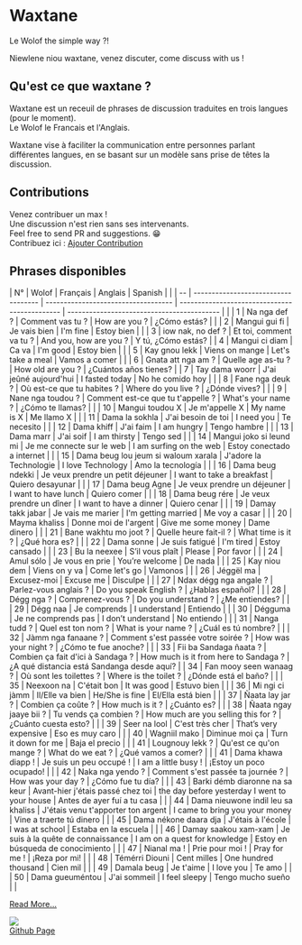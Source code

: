 # Waxtane

Le Wolof the simple way ?!

Niewlene niou waxtane, venez discuter, come discuss with us !

## Qu'est ce que waxtane ?

Waxtane est un receuil de phrases de discussion traduites en trois langues (pour le moment).  
Le Wolof le Francais et l'Anglais.

Waxtane vise à faciliter la communication entre personnes parlant différentes langues, en se basant sur un modèle sans prise de têtes la discussion.  

## Contributions

Venez contribuer un max !  
Une discussion n'est rien sans ses intervenants.  
Feel free to send PR and suggestions. 😁  
Contribuez ici : [Ajouter Contribution](/data/waxtane.csv)

## Phrases disponibles  

| N° | Wolof                               | Français                            | Anglais                                       | Spanish                                    |  |
| -- | ----------------------------------- | ----------------------------------- | --------------------------------------------- | ------------------------------------------ |  |
| 1  | Na nga def ?                        | Comment vas tu ?                    | How are you ?                                 | ¿Cómo estás?                               |  |
| 2  | Mangui gui fi                       | Je vais bien                        | I&#039;m fine                                      | Estoy bien                                 |  |
| 3  | iow nak, no def ?                   | Et toi, comment va tu ?             | And you, how are you ?                        |  Y tú, ¿Cómo estás?                        |
| 4  | Mangui ci diam                      | Ca va                               | I&#039;m good                                      | Estoy bien                                 |  |
| 5  | Kay gnou lekk                       | Viens on mange                      | Let&#039;s take a meal                             | Vamos a comer                              |  |
| 6  | Gnata att nga am ?                  | Quelle age as-tu ?                  | How old are you ?                             | ¿Cuántos años tienes?                      |
| 7  | Tay dama woorr                      | J&#039;ai jeûné aujourd&#039;hui              | I fasted today                                | No he comido hoy                           |  |
| 8  | Fane nga deuk ?                     | Où est-ce que tu habites ?          | Where do you live ?                           | ¿Dónde vives?                              |  |
| 9  | Nane nga toudou ?                   | Comment est-ce que tu t&#039;appelle ?   | What&#039;s your name ?                            | ¿Cómo te llamas?                           |  |
| 10 | Mangui toudou X                     | Je m&#039;appelle X                      | My name is X                                  | Me llamo X                                 |  |
| 11 | Dama la sokhla                      | J&#039;ai besoin de toi                  | I need you                                    | Te necesito                                |  |
| 12 | Dama khiff                          | J&#039;ai faim                           | I am hungry                                   | Tengo hambre                               |  |
| 13 | Dama marr                           | J&#039;ai soif                           | I am thirsty                                  | Tengo sed                                  |  |
| 14 | Mangui joko si leund mi             | Je me connecte sur le web           | I am surfing on the web                       | Estoy conectado a internet                 |  |
| 15 | Dama beug lou jeum si waloum xarala | J&#039;adore la Technologie              | I love Technology                             | Amo la tecnología                          |  |
| 16 | Dama beug ndekki                    | Je veux prendre un petit déjeuner   | I want to take a breakfast                    | Quiero desayunar                           |  |
| 17 | Dama beug Agne                      | Je veux prendre un déjeuner         | I want to have lunch                          | Quiero comer                               |  |
| 18 | Dama beug rére                      | Je veux prendre un dîner            | I want to have a dinner                       | Quiero cenar                               |  |
| 19 | Damay takk jabar                    | Je vais me marier                   | I&#039;m getting married                           | Me voy a casar                             |  |
| 20 | Mayma khaliss                       | Donne moi de l&#039;argent               | Give me some money                            | Dame dinero                                |  |
| 21 | Bane wakhtu mo joot ?               | Quelle heure fait-il ?              | What time is it ?                             | ¿Qué hora es?                              |  |
| 22 | Dama sonne                          | Je suis fatigué                     | I&#039;m tired                                     | Estoy cansado                              |  |
| 23 | Bu la neexee                        | S’il vous plaît                     | Please                                        | Por favor                                  |  |
| 24 | Amul sólo                           | Je vous en prie                     | You’re welcome                                | De nada                                    |  |
| 25 | Kay niou dem                        | Viens on y va                       | Come let&#039;s go                                 | Vamonos                                    |  |
| 26 | Jéggël ma                           | Excusez-moi                         | Excuse me                                     | Disculpe                                   |  |
| 27 | Ndax dégg nga angale ?              | Parlez-vous anglais ?               | Do you speak English ?                        | ¿Hablas español?                           |  |
| 28 | Dégg nga ?                          | Comprenez-vous ?                    | Do you understand ?                           | ¿Me entiendes?                             |  |
| 29 | Dégg naa                            | Je comprends                        | I understand                                  | Entiendo                                   |  |
| 30 | Dégguma                             | Je ne comprends pas                 | I don’t understand                            | No entiendo                                |  |
| 31 | Nanga tudd ?                        | Quel est ton nom ?                  | What is your name ?                           | ¿Cuál es tú nombre?                        |  |
| 32 | Jàmm nga fanaane ?                  | Comment s&#039;est passée votre soirée ? | How was your night ?                          | ¿Cómo te fue anoche?                       |  |
| 33 | Fii ba Sandaga ñaata ?              | Combien ça fait d&#039;ici à Sandaga ?   | How much is it from here to Sandaga ?         | ¿A qué distancia está Sandanga desde aquí? |
| 34 | Fan mooy seen wanaag ?              | Où sont les toilettes ?             | Where is the toilet ?                         | ¿Dónde está el baño?                       |  |
| 35 | Neexoon na                          | C&#039;était bon                         | It was good                                   | Estuvo bien                                |  |
| 36 | Mi ngi ci jàmm                      | Il/Elle va bien                     | He/She is fine                                | El/Ella está bien                          |  |
| 37 | Ñaata lay jar ?                     | Combien ça coûte ?                  | How much is it ?                              | ¿Cuánto es?                                |  |
| 38 | Ñaata ngay jaaye bii ?              | Tu vends ça combien ?               | How much are you selling this for ?           | ¿Cuánto cuesta esto?                       |  |
| 39 | Seer na lool                        | C&#039;est très cher                     | That’s very expensive                         | Eso es muy caro                            |  |
| 40 | Wagniil mako                        | Diminue moi ça                      | Turn it down for me                           | Baja el precio                             |  |
| 41 | Lougnouy lekk ?                     |  Qu&#039;est ce qu&#039;on mange ?            |  What do we eat ?                             | ¿Qué vamos a comer?                        |  |
| 41 | Dama khawa diapp !                  | Je suis un peu occupé !             | I am a little busy !                          | ¡Estoy un poco ocupado!                    |  |
| 42 | Naka nga yendo ?                    | Comment s&#039;est passée ta journée ?   | How was your day ?                            | ¿Cómo fue tu día?                          |  |
| 43 | Barki démb diaronne na sa keur      | Avant-hier j&#039;étais passé chez toi   | the day before yesterday I went to your house | Antes de ayer fuí a tu casa                |  |
| 44 | Dama nieuwone indil leu sa khaliss  | J&#039;étais venu t&#039;apporter ton argent  | I came to bring you your money                | Vine a traerte tú dinero                   |  |
| 45 | Dama nékone daara dja               | J&#039;étais à l&#039;école                   | I was at school                               | Estaba en la escuela                       |  |
| 46 | Damay saakou xam-xam                | Je suis à la quête de connaissance  | I am on a quest for knowledge                 | Estoy en búsqueda de conocimiento          |  |
| 47 | Nianal ma !                         | Prie pour moi !                     | Pray for me !                                 | ¡Reza por mi!                              |  |
| 48 | Témérri Diouni                      | Cent milles                         | One hundred thousand                          | Cien mil                                   |  |
| 49 | Damala beug                         | Je t&#039;aime                           |  I love you                                   | Te amo                                     |  |
| 50 | Dama gueuméntou                     | J&#039;ai sommeil                        | I feel sleepy                                 | Tengo mucho sueño                          |  |

[Read More...](/data/waxtane.csv)
  
<a href="https://github.com/GalsenDev221/made.in.senegal"><img src="https://raw.githubusercontent.com/GalsenDev221/made.in.senegal/33552c3002801437cb9973915a0666371ab1b50b/assets/badge.svg"></a>  
[Github Page](https://github.com/MedouneSGB/Waxtane)  
